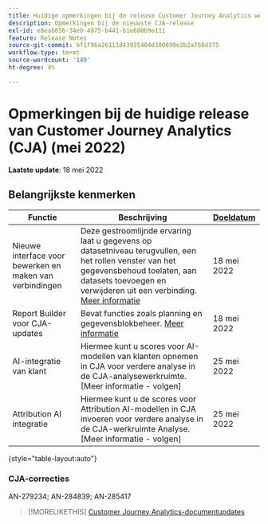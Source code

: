 ```yaml
---
title: Huidige opmerkingen bij de release Customer Journey Analytics weergeven
description: Opmerkingen bij de nieuwste CJA-release
exl-id: e8eab856-34e0-4875-b441-b1e680b9e111
feature: Release Notes
source-git-commit: bf1f96a26111d43935404d300699e2b2a768d375
workflow-type: tm+mt
source-wordcount: '149'
ht-degree: 4%

---
```


# Opmerkingen bij de huidige release van Customer Journey Analytics (CJA) (mei 2022)

**Laatste update**: 18 mei 2022

## Belangrijkste kenmerken

| Functie | Beschrijving | [Doeldatum](/help/release-notes/releases.md) |
| ----------- | ---------- | ----- |
| Nieuwe interface voor bewerken en maken van verbindingen | Deze gestroomlijnde ervaring laat u gegevens op datasetniveau terugvullen, een het rollen venster van het gegevensbehoud toelaten, aan datasets toevoegen en verwijderen uit een verbinding. [Meer informatie](/help/connections/create-connection.md) | 18 mei 2022 |
| Report Builder voor CJA-updates | Bevat functies zoals planning en gegevensblokbeheer. [Meer informatie](https://experienceleague.adobe.com/docs/analytics-platform/using/cja-reportbuilder/manage-reportbuilder.html) | 18 mei 2022 |
| AI-integratie van klant | Hiermee kunt u scores voor AI-modellen van klanten opnemen in CJA voor verdere analyse in de CJA-analysewerkruimte. [Meer informatie - volgen] | 25 mei 2022 |
| Attribution AI integratie | Hiermee kunt u de scores voor Attribution AI-modellen in CJA invoeren voor verdere analyse in de CJA-werkruimte Analyse. [Meer informatie - volgen] | 25 mei 2022 |

{style=&quot;table-layout:auto&quot;}

### CJA-correcties

AN-279234; AN-284839; AN-285417

>[!MORELIKETHIS]
>[Customer Journey Analytics-documentupdates](/help/release-notes/doc-changes.md)
